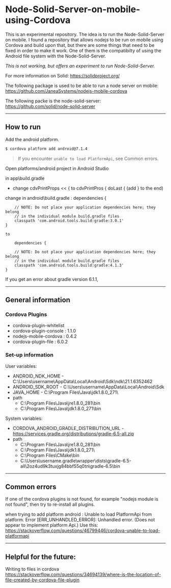 # Node-Solid-Server-on-mobile-using-Cordova
This is an experimental repository. The idea is to run the Node-Solid-Server on mobile. I found a repository that allows nodejs to be run on mobile using Cordova and build upon that, but there are some things that need to be fixed in order to make it work. One of them is the compatibilty of using the Android file system with the Node-Solid-Server.

_This is not working, but offers an experiment to run Node-Solid-Server._

For more information on Solid:
https://solidproject.org/

The following package is used to be able to run a node server on mobile:
https://github.com/JaneaSystems/nodejs-mobile-cordova

The following packe is the node-solid-server:
https://github.com/solid/node-solid-server

---

## How to run
Add the android platform.

```bash
$ cordova platform add android@7.1.4
```

> If you encounter `unable to load PlatformApi`, see Common errors.

Open platforms/android project in Android Studio

in app\build.gradle
- change cdvPrintProps << { to cdvPrintPros { doLast { (add } to the end)

change in android\build.gradle :
    dependencies {

        // NOTE: Do not place your application dependencies here; they belong
        // in the individual module build.gradle files
        classpath 'com.android.tools.build:gradle:3.0.1'
    }
	
	to
	
	    dependencies {

        // NOTE: Do not place your application dependencies here; they belong
        // in the individual module build.gradle files
        classpath 'com.android.tools.build:gradle:4.1.3'
    }
	
If you get an error about gradle version 6.1.1, 

---

## General information

### Cordova Plugins
- cordova-plugin-whitelist
- cordova-plugin-console : 1.1.0
- nodejs-mobile-cordova  : 0.4.2
- cordova-plugin-file    : 6.0.2

### Set-up information
User variables:
- ANDROID_NDK_HOME - C:\Users\username\AppData\Local\Android\Sdk\ndk\21.1.6352462
- ANDROID_SDK_ROOT - C:\Users\username\AppData\Local\Android\Sdk
- JAVA_HOME - C:\Program Files\Java\jdk1.8.0_271\
- path
	- C:\Program Files\Java\jre1.8.0_281\bin
	- C:\Program Files\Java\jdk1.8.0_271\bin

System variables:
- CORDOVA_ANDROID_GRADLE_DISTRIBUTION_URL - https://services.gradle.org/distributions/gradle-6.5-all.zip
- path
	- C:\Program Files\Java\jre1.8.0_281\bin
	- C:\Program Files\Java\jdk1.8.0_271\
	- C:\Program Files\CMake\bin
	- C:\Users\username\.gradle\wrapper\dists\gradle-6.5-all\2oz4ud9k3tuxjg84bbf55q0tn\gradle-6.5\bin


---

## Common errors

If one of the cordova plugins is not found, for example "nodejs module is not found", then try to
re-install all plugins.



when trying to add platform android :
Unable to load PlatformApi from platform. Error [ERR_UNHANDLED_ERROR]: Unhandled error. (Does not appear to implement platform Api.)
Use this: https://stackoverflow.com/questions/46799446/cordova-unable-to-load-platformapi


---

## Helpful for the future:

Writing to files in cordova
https://stackoverflow.com/questions/34694139/where-is-the-location-of-file-created-by-cordova-file-plugin